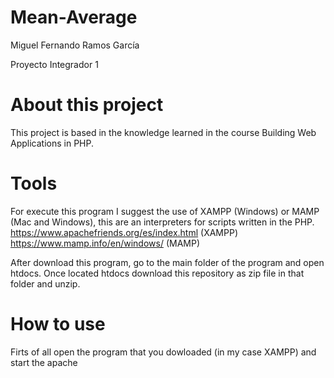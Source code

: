 # Mean-Average

Miguel Fernando Ramos García

Proyecto Integrador 1

# About this project

This project is based in the knowledge learned in the course Building Web Applications in PHP.


# Tools

For execute this program I suggest the use of XAMPP (Windows) or MAMP (Mac and Windows), this are an interpreters for scripts written in the PHP.
https://www.apachefriends.org/es/index.html (XAMPP)
https://www.mamp.info/en/windows/ (MAMP)

After download this program, go to the main folder of the program and open htdocs. 
Once located htdocs download this repository as zip file in that folder and unzip.

# How to use
Firts of all open the program that you dowloaded (in my case XAMPP) and start the apache
